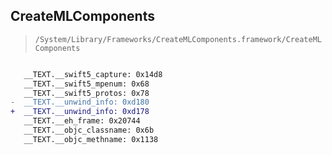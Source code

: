 ## CreateMLComponents

> `/System/Library/Frameworks/CreateMLComponents.framework/CreateMLComponents`

```diff

   __TEXT.__swift5_capture: 0x14d8
   __TEXT.__swift5_mpenum: 0x68
   __TEXT.__swift5_protos: 0x78
-  __TEXT.__unwind_info: 0xd180
+  __TEXT.__unwind_info: 0xd178
   __TEXT.__eh_frame: 0x20744
   __TEXT.__objc_classname: 0x6b
   __TEXT.__objc_methname: 0x1138

```

